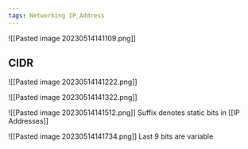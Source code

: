 ```yaml
---
tags: Networking IP_Address
---
```


![[Pasted image 20230514141109.png]]

## CIDR
![[Pasted image 20230514141222.png]]

![[Pasted image 20230514141322.png]]

![[Pasted image 20230514141512.png]]
Suffix denotes static bits in [[IP Addresses]]

![[Pasted image 20230514141734.png]]
Last 9 bits are variable